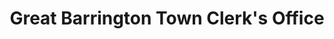 ---
layout: repo
title: "Great Barrington Town Clerk's Office"
id: 18293
permalink: repos/18293/
---